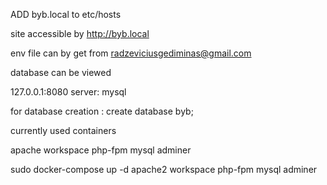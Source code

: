 ADD byb.local to etc/hosts

site accessible by http://byb.local

env file can by get from radzeviciusgediminas@gmail.com

database can be viewed 

127.0.0.1:8080
server: mysql


for database creation :
create database byb;

currently used containers

apache
workspace
php-fpm
mysql
adminer


sudo docker-compose up -d apache2 workspace php-fpm mysql adminer